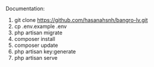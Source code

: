 Documentation:
1. git clone https://github.com/hasanahsnh/bangro-lv.git 
2. cp .env.example .env
3. php artisan migrate
4. composer install
5. composer update
6. php artisan key:generate
7. php artisan serve
